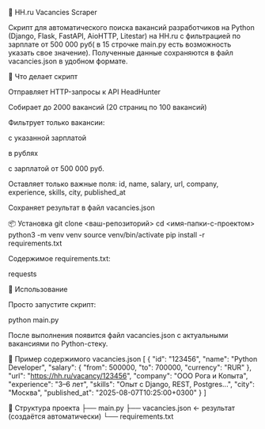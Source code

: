 💼 HH.ru Vacancies Scraper

Скрипт для автоматического поиска вакансий разработчиков на Python (Django, Flask, FastAPI, AioHTTP, Litestar) на HH.ru с фильтрацией по зарплате от 500 000 руб( в 15 строчке main.py есть возможность указать свое значение).
Полученные данные сохраняются в файл vacancies.json в удобном формате.

🚀 Что делает скрипт

Отправляет HTTP-запросы к API HeadHunter

Собирает до 2000 вакансий (20 страниц по 100 вакансий)

Фильтрует только вакансии:

с указанной зарплатой

в рублях

с зарплатой от 500 000 руб.

Оставляет только важные поля:
id, name, salary, url, company, experience, skills, city, published_at

Сохраняет результат в файл vacancies.json

📦 Установка
git clone <ваш-репозиторий>
cd <имя-папки-с-проектом>
python3 -m venv venv
source venv/bin/activate
pip install -r requirements.txt


Содержимое requirements.txt:

requests

🧠 Использование

Просто запустите скрипт:

python main.py


После выполнения появится файл vacancies.json с актуальными вакансиями по Python-стекy.

📁 Пример содержимого vacancies.json
[
    {
        "id": "123456",
        "name": "Python Developer",
        "salary": {
            "from": 500000,
            "to": 700000,
            "currency": "RUR"
        },
        "url": "https://hh.ru/vacancy/123456",
        "company": "ООО Рога и Копыта",
        "experience": "3–6 лет",
        "skills": "Опыт с Django, REST, Postgres...",
        "city": "Москва",
        "published_at": "2025-08-07T10:25:00+0300"
    }
]

🔧 Структура проекта
├── main.py
├── vacancies.json     ← результат (создаётся автоматически)
└── requirements.txt
 
